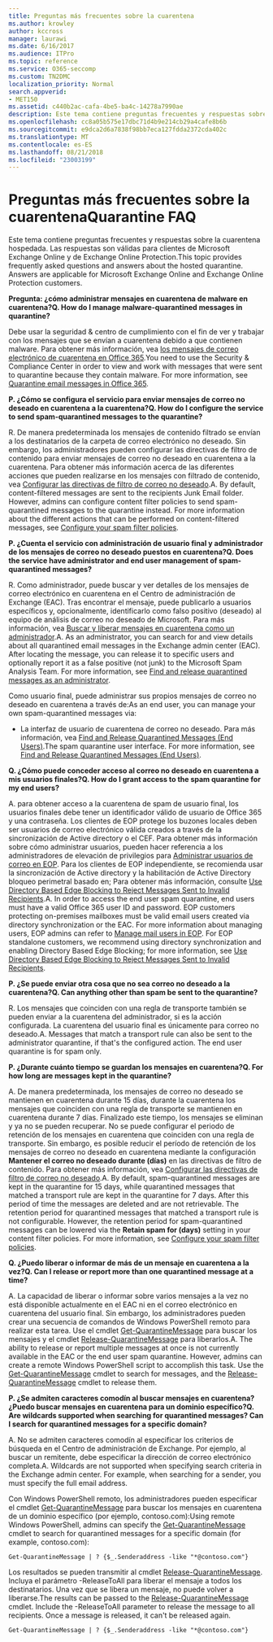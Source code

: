```yaml
---
title: Preguntas más frecuentes sobre la cuarentena
ms.author: krowley
author: kccross
manager: laurawi
ms.date: 6/16/2017
ms.audience: ITPro
ms.topic: reference
ms.service: O365-seccomp
ms.custom: TN2DMC
localization_priority: Normal
search.appverid:
- MET150
ms.assetid: c440b2ac-cafa-4be5-ba4c-14278a7990ae
description: Este tema contiene preguntas frecuentes y respuestas sobre la cuarentena hospedada.
ms.openlocfilehash: cc8a05b575e17dbc71d4b9e214cb29a4cafe8b6b
ms.sourcegitcommit: e9dca2d6a7838f98bb7eca127fdda2372cda402c
ms.translationtype: MT
ms.contentlocale: es-ES
ms.lasthandoff: 08/21/2018
ms.locfileid: "23003199"
---
```

# <a name="quarantine-faq"></a><span data-ttu-id="c0441-103">Preguntas más frecuentes sobre la cuarentena</span><span class="sxs-lookup"><span data-stu-id="c0441-103">Quarantine FAQ</span></span>

<span data-ttu-id="c0441-p101">Este tema contiene preguntas frecuentes y respuestas sobre la cuarentena hospedada. Las respuestas son válidas para clientes de Microsoft Exchange Online y de Exchange Online Protection.</span><span class="sxs-lookup"><span data-stu-id="c0441-p101">This topic provides frequently asked questions and answers about the hosted quarantine. Answers are applicable for Microsoft Exchange Online and Exchange Online Protection customers.</span></span>
  
 <span data-ttu-id="c0441-106">**Pregunta: ¿cómo administrar mensajes en cuarentena de malware en cuarentena?**</span><span class="sxs-lookup"><span data-stu-id="c0441-106">**Q. How do I manage malware-quarantined messages in quarantine?**</span></span>
  
<span data-ttu-id="c0441-p102">Debe usar la seguridad &amp; centro de cumplimiento con el fin de ver y trabajar con los mensajes que se envían a cuarentena debido a que contienen malware. Para obtener más información, vea [los mensajes de correo electrónico de cuarentena en Office 365](https://support.office.com/article/Quarantine-email-messages-in-Office-365-4c234874-015e-4768-8495-98fcccfc639b).</span><span class="sxs-lookup"><span data-stu-id="c0441-p102">You need to use the Security &amp; Compliance Center in order to view and work with messages that were sent to quarantine because they contain malware. For more information, see [Quarantine email messages in Office 365](https://support.office.com/article/Quarantine-email-messages-in-Office-365-4c234874-015e-4768-8495-98fcccfc639b).</span></span>
  
 <span data-ttu-id="c0441-109">**P. ¿Cómo se configura el servicio para enviar mensajes de correo no deseado en cuarentena a la cuarentena?**</span><span class="sxs-lookup"><span data-stu-id="c0441-109">**Q. How do I configure the service to send spam-quarantined messages to the quarantine?**</span></span>
  
<span data-ttu-id="c0441-p103">R. De manera predeterminada los mensajes de contenido filtrado se envían a los destinatarios de la carpeta de correo electrónico no deseado. Sin embargo, los administradores pueden configurar las directivas de filtro de contenido para enviar mensajes de correo no deseado en cuarentena a la cuarentena. Para obtener más información acerca de las diferentes acciones que pueden realizarse en los mensajes con filtrado de contenido, vea [Configurar las directivas de filtro de correo no deseado](configure-your-spam-filter-policies.md).</span><span class="sxs-lookup"><span data-stu-id="c0441-p103">A. By default, content-filtered messages are sent to the recipients Junk Email folder. However, admins can configure content filter policies to send spam-quarantined messages to the quarantine instead. For more information about the different actions that can be performed on content-filtered messages, see [Configure your spam filter policies](configure-your-spam-filter-policies.md).</span></span>
  
 <span data-ttu-id="c0441-114">**P. ¿Cuenta el servicio con administración de usuario final y administrador de los mensajes de correo no deseado puestos en cuarentena?**</span><span class="sxs-lookup"><span data-stu-id="c0441-114">**Q. Does the service have administrator and end user management of spam-quarantined messages?**</span></span>
  
<span data-ttu-id="c0441-p104">R. Como administrador, puede buscar y ver detalles de los mensajes de correo electrónico en cuarentena en el Centro de administración de Exchange (EAC). Tras encontrar el mensaje, puede publicarlo a usuarios específicos y, opcionalmente, identificarlo como falso positivo (deseado) al equipo de análisis de correo no deseado de Microsoft. Para más información, vea [Buscar y liberar mensajes en cuarentena como un administrador](find-and-release-quarantined-messages-as-an-administrator.md).</span><span class="sxs-lookup"><span data-stu-id="c0441-p104">A. As an administrator, you can search for and view details about all quarantined email messages in the Exchange admin center (EAC). After locating the message, you can release it to specific users and optionally report it as a false positive (not junk) to the Microsoft Spam Analysis Team. For more information, see [Find and release quarantined messages as an administrator](find-and-release-quarantined-messages-as-an-administrator.md).</span></span>
  
<span data-ttu-id="c0441-119">Como usuario final, puede administrar sus propios mensajes de correo no deseado en cuarentena a través de:</span><span class="sxs-lookup"><span data-stu-id="c0441-119">As an end user, you can manage your own spam-quarantined messages via:</span></span> 
  
- <span data-ttu-id="c0441-p105">La interfaz de usuario de cuarentena de correo no deseado. Para más información, vea [Find and Release Quarantined Messages (End Users)](http://technet.microsoft.com/library/e439b560-827a-4807-abd3-6b861c1ff786.aspx).</span><span class="sxs-lookup"><span data-stu-id="c0441-p105">The spam quarantine user interface. For more information, see [Find and Release Quarantined Messages (End Users)](http://technet.microsoft.com/library/e439b560-827a-4807-abd3-6b861c1ff786.aspx).</span></span>
        
 <span data-ttu-id="c0441-122">**Q. ¿Cómo puede conceder acceso al correo no deseado en cuarentena a mis usuarios finales?**</span><span class="sxs-lookup"><span data-stu-id="c0441-122">**Q. How do I grant access to the spam quarantine for my end users?**</span></span>
  
<span data-ttu-id="c0441-p106">A. para obtener acceso a la cuarentena de spam de usuario final, los usuarios finales debe tener un identificador válido de usuario de Office 365 y una contraseña. Los clientes de EOP protege los buzones locales deben ser usuarios de correo electrónico válida creados a través de la sincronización de Active directory o el CEF. Para obtener más información sobre cómo administrar usuarios, pueden hacer referencia a los administradores de elevación de privilegios para [Administrar usuarios de correo en EOP](eop/manage-mail-users-in-eop.md). Para los clientes de EOP independiente, se recomienda usar la sincronización de Active directory y la habilitación de Active Directory bloqueo perimetral basado en; Para obtener más información, consulte [Use Directory Based Edge Blocking to Reject Messages Sent to Invalid Recipients](http://technet.microsoft.com/library/ca7b7416-92ed-40ad-abdb-695be46ea2e4.aspx).</span><span class="sxs-lookup"><span data-stu-id="c0441-p106">A. In order to access the end user spam quarantine, end users must have a valid Office 365 user ID and password. EOP customers protecting on-premises mailboxes must be valid email users created via directory synchronization or the EAC. For more information about managing users, EOP admins can refer to [Manage mail users in EOP](eop/manage-mail-users-in-eop.md). For EOP standalone customers, we recommend using directory synchronization and enabling Directory Based Edge Blocking; for more information, see [Use Directory Based Edge Blocking to Reject Messages Sent to Invalid Recipients](http://technet.microsoft.com/library/ca7b7416-92ed-40ad-abdb-695be46ea2e4.aspx).</span></span>
  
 <span data-ttu-id="c0441-128">**P. ¿Se puede enviar otra cosa que no sea correo no deseado a la cuarentena?**</span><span class="sxs-lookup"><span data-stu-id="c0441-128">**Q. Can anything other than spam be sent to the quarantine?**</span></span>
  
<span data-ttu-id="c0441-p107">R. Los mensajes que coinciden con una regla de transporte también se pueden enviar a la cuarentena del administrador, si es la acción configurada. La cuarentena del usuario final es únicamente para correo no deseado.</span><span class="sxs-lookup"><span data-stu-id="c0441-p107">A. Messages that match a transport rule can also be sent to the administrator quarantine, if that's the configured action. The end user quarantine is for spam only.</span></span>
  
 <span data-ttu-id="c0441-132">**P. ¿Durante cuánto tiempo se guardan los mensajes en cuarentena?**</span><span class="sxs-lookup"><span data-stu-id="c0441-132">**Q. For how long are messages kept in the quarantine?**</span></span>
  
<span data-ttu-id="c0441-p108">A. De manera predeterminada, los mensajes de correo no deseado se mantienen en cuarentena durante 15 días, durante la cuarentena los mensajes que coinciden con una regla de transporte se mantienen en cuarentena durante 7 días. Finalizado este tiempo, los mensajes se eliminan y ya no se pueden recuperar. No se puede configurar el periodo de retención de los mensajes en cuarentena que coinciden con una regla de transporte. Sin embargo, es posible reducir el período de retención de los mensajes de correo no deseado en cuarentena mediante la configuración **Mantener el correo no deseado durante (días)** en las directivas de filtro de contenido. Para obtener más información, vea [Configurar las directivas de filtro de correo no deseado](configure-your-spam-filter-policies.md).</span><span class="sxs-lookup"><span data-stu-id="c0441-p108">A. By default, spam-quarantined messages are kept in the quarantine for 15 days, while quarantined messages that matched a transport rule are kept in the quarantine for 7 days. After this period of time the messages are deleted and are not retrievable. The retention period for quarantined messages that matched a transport rule is not configurable. However, the retention period for spam-quarantined messages can be lowered via the **Retain spam for (days)** setting in your content filter policies. For more information, see [Configure your spam filter policies](configure-your-spam-filter-policies.md).</span></span>
  
 <span data-ttu-id="c0441-139">**Q. ¿Puedo liberar o informar de más de un mensaje en cuarentena a la vez?**</span><span class="sxs-lookup"><span data-stu-id="c0441-139">**Q. Can I release or report more than one quarantined message at a time?**</span></span>
  
<span data-ttu-id="c0441-p109">A. La capacidad de liberar o informar sobre varios mensajes a la vez no está disponible actualmente en el EAC ni en el correo electrónico en cuarentena del usuario final. Sin embargo, los administradores pueden crear una secuencia de comandos de Windows PowerShell remoto para realizar esta tarea. Use el cmdlet [Get-QuarantineMessage](http://technet.microsoft.com/library/88026da1-8dbc-49e7-80e8-112a32773c34.aspx) para buscar los mensajes y el cmdlet [Release-QuarantineMessage](http://technet.microsoft.com/library/4a3aa05c-238f-46f2-b8dd-b0e3c38eab3e.aspx) para liberarlos.</span><span class="sxs-lookup"><span data-stu-id="c0441-p109">A. The ability to release or report multiple messages at once is not currently available in the EAC or the end user spam quarantine. However, admins can create a remote Windows PowerShell script to accomplish this task. Use the [Get-QuarantineMessage](http://technet.microsoft.com/library/88026da1-8dbc-49e7-80e8-112a32773c34.aspx) cmdlet to search for messages, and the [Release-QuarantineMessage](http://technet.microsoft.com/library/4a3aa05c-238f-46f2-b8dd-b0e3c38eab3e.aspx) cmdlet to release them.</span></span> 
  
 <span data-ttu-id="c0441-144">**P. ¿Se admiten caracteres comodín al buscar mensajes en cuarentena? ¿Puedo buscar mensajes en cuarentena para un dominio específico?**</span><span class="sxs-lookup"><span data-stu-id="c0441-144">**Q. Are wildcards supported when searching for quarantined messages? Can I search for quarantined messages for a specific domain?**</span></span>
  
<span data-ttu-id="c0441-p110">A. No se admiten caracteres comodín al especificar los criterios de búsqueda en el Centro de administración de Exchange. Por ejemplo, al buscar un remitente, debe especificar la dirección de correo electrónico completa.</span><span class="sxs-lookup"><span data-stu-id="c0441-p110">A. Wildcards are not supported when specifying search criteria in the Exchange admin center. For example, when searching for a sender, you must specify the full email address.</span></span>
  
<span data-ttu-id="c0441-148">Con Windows PowerShell remoto, los administradores pueden especificar el cmdlet [Get-QuarantineMessage](http://technet.microsoft.com/library/88026da1-8dbc-49e7-80e8-112a32773c34.aspx) para buscar los mensajes en cuarentena de un dominio específico (por ejemplo, contoso.com):</span><span class="sxs-lookup"><span data-stu-id="c0441-148">Using remote Windows PowerShell, admins can specify the [Get-QuarantineMessage](http://technet.microsoft.com/library/88026da1-8dbc-49e7-80e8-112a32773c34.aspx) cmdlet to search for quarantined messages for a specific domain (for example, contoso.com):</span></span> 
  
```
Get-QuarantineMessage | ? {$_.Senderaddress -like "*@contoso.com"}
```

<span data-ttu-id="c0441-p111">Los resultados se pueden transmitir al cmdlet [Release-QuarantineMessage](http://technet.microsoft.com/library/4a3aa05c-238f-46f2-b8dd-b0e3c38eab3e.aspx). Incluya el parámetro -ReleaseToAll para liberar el mensaje a todos los destinatarios. Una vez que se libera un mensaje, no puede volver a liberarse.</span><span class="sxs-lookup"><span data-stu-id="c0441-p111">The results can be passed to the [Release-QuarantineMessage](http://technet.microsoft.com/library/4a3aa05c-238f-46f2-b8dd-b0e3c38eab3e.aspx) cmdlet. Include the -ReleaseToAll parameter to release the message to all recipients. Once a message is released, it can't be released again.</span></span> 
  
```
Get-QuarantineMessage | ? {$_.Senderaddress -like "*@contoso.com"}
```


